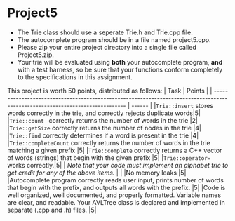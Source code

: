 # Project5

- The Trie class should use a seperate Trie.h and Trie.cpp file.
- The autocomplete program should be in a file named project5.cpp.
- Please zip your entire project directory into a single file called Project5.zip.
- Your trie will be evaluated using **both** your autocomplete program, **and** with a test harness, so be sure that your functions conform completely to the specifications in this assignment.

This project is worth 50 points, distributed as follows:
| Task                                                                                                                          | Points |
| ----------------------------------------------------------------------------------------------------------------------------- | ------ | 
|`Trie::insert` stores words correctly in the trie, and correctly rejects duplicate words|5|
|`Trie::count ` correctly returns the number of words in the trie |2|
|`Trie::getSize` correctly returns the number of nodes in the trie |4|
|`Trie::find` correctly determines if a word is present in the trie |4|
|`Trie::completeCount` correctly returns the number of words in the trie matching a given prefix 	|5|
|`Trie::complete` correctly returns a C++ vector of words (strings) that begin with the given prefix 	|5|
|`Trie::operator=` works correctly.|5|
| _Note that your code must implement an alphabet trie to get credit for any of the above items._ | |
|No memory leaks 	|5|
|Autocomplete program correctly reads user input, prints number of words that begin with the prefix, and outputs all words with the prefix. 	|5|
|Code is well organized, well documented, and properly formatted. Variable names are clear, and readable. Your AVLTree class is declared and implemented in separate (.cpp and .h) files. 	|5|
